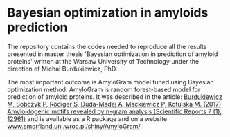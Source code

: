 # Bayesian optimization in amyloids prediction
The repository contains the codes needed to reproduce all the results presented in master thesis 'Bayesian optimization in prediction of amyloid proteins' written at the Warsaw University of Technology under the direction of Michał Burdukiewicz, PhD. 

The most important outcome is AmyloGram model tuned using Bayesian optimization method. AmyloGram is random forest-based model for prediction of amyloid proteins. It was described in the article: [Burdukiewicz M, Sobczyk P, Rödiger S, Duda-Madej A, Mackiewicz P, Kotulska M. (2017) Amyloidogenic motifs revealed by n-gram analysis (Scientific Reports 7 (1), 12961)](https://www.nature.com/articles/s41598-017-13210-9) and is available as a R package and on a website www.smorfland.uni.wroc.pl/shiny/AmyloGram/. 
